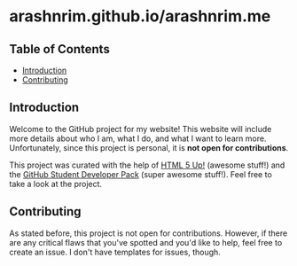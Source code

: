 # arashnrim.github.io/arashnrim.me

## Table of Contents

- [Introduction](#introduction)
- [Contributing](#contributing)

## Introduction

Welcome to the GitHub project for my website! This website will include more details about who I am, what I do, and what I want to learn more. Unfortunately, since this project is personal, it is **not open for contributions**.

This project was curated with the help of [HTML 5 Up!](https://html5up.net/) (awesome stuff!) and the [GitHub Student Developer Pack](https://education.github.com/pack) (super awesome stuff!). Feel free to take a look at the project.

## Contributing

As stated before, this project is not open for contributions. However, if there are any critical flaws that you've spotted and you'd like to help, feel free to create an issue. I don't have templates for issues, though.
